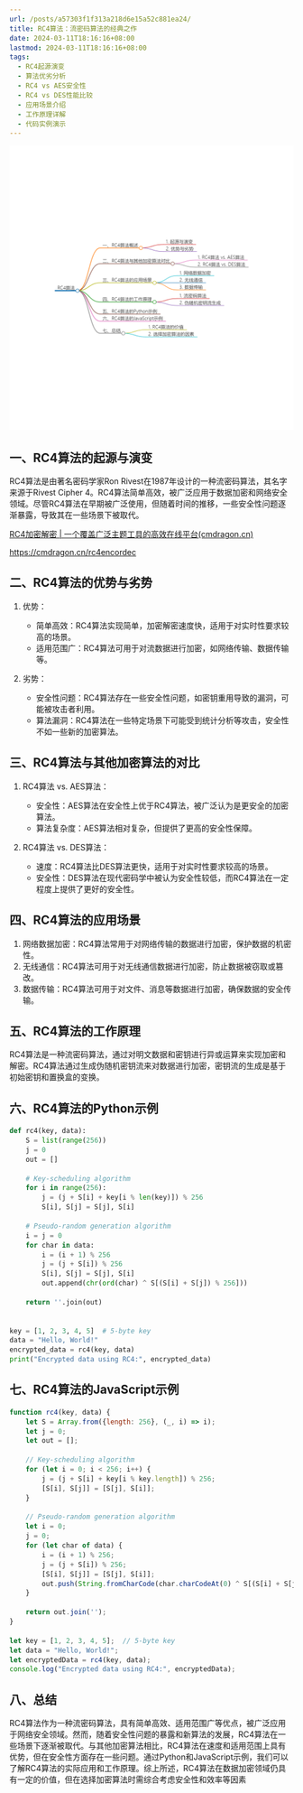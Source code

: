 ```yaml
---
url: /posts/a57303f1f313a218d6e15a52c881ea24/
title: RC4算法：流密码算法的经典之作
date: 2024-03-11T18:16:16+08:00
lastmod: 2024-03-11T18:16:16+08:00
tags:
  - RC4起源演变
  - 算法优劣分析
  - RC4 vs AES安全性
  - RC4 vs DES性能比较
  - 应用场景介绍
  - 工作原理详解
  - 代码实例演示
---
```



<img src="/images/2024_03_11 18_15_53.png" title="2024_03_11 18_15_53.png" alt="2024_03_11 18_15_53.png"/>

## 一、RC4算法的起源与演变

RC4算法是由著名密码学家Ron Rivest在1987年设计的一种流密码算法，其名字来源于Rivest Cipher
4。RC4算法简单高效，被广泛应用于数据加密和网络安全领域。尽管RC4算法在早期被广泛使用，但随着时间的推移，一些安全性问题逐渐暴露，导致其在一些场景下被取代。

[RC4加密解密 | 一个覆盖广泛主题工具的高效在线平台(cmdragon.cn)](https://cmdragon.cn/rc4encordec)

https://cmdragon.cn/rc4encordec

## 二、RC4算法的优势与劣势

1. 优势：

    - 简单高效：RC4算法实现简单，加密解密速度快，适用于对实时性要求较高的场景。
    - 适用范围广：RC4算法可用于对流数据进行加密，如网络传输、数据传输等。

2. 劣势：

    - 安全性问题：RC4算法存在一些安全性问题，如密钥重用导致的漏洞，可能被攻击者利用。
    - 算法漏洞：RC4算法在一些特定场景下可能受到统计分析等攻击，安全性不如一些新的加密算法。

## 三、RC4算法与其他加密算法的对比

1. RC4算法 vs. AES算法：

    - 安全性：AES算法在安全性上优于RC4算法，被广泛认为是更安全的加密算法。
    - 算法复杂度：AES算法相对复杂，但提供了更高的安全性保障。

2. RC4算法 vs. DES算法：

    - 速度：RC4算法比DES算法更快，适用于对实时性要求较高的场景。
    - 安全性：DES算法在现代密码学中被认为安全性较低，而RC4算法在一定程度上提供了更好的安全性。

## 四、RC4算法的应用场景

1. 网络数据加密：RC4算法常用于对网络传输的数据进行加密，保护数据的机密性。
2. 无线通信：RC4算法可用于对无线通信数据进行加密，防止数据被窃取或篡改。
3. 数据传输：RC4算法可用于对文件、消息等数据进行加密，确保数据的安全传输。

## 五、RC4算法的工作原理

RC4算法是一种流密码算法，通过对明文数据和密钥进行异或运算来实现加密和解密。RC4算法通过生成伪随机密钥流来对数据进行加密，密钥流的生成是基于初始密钥和置换盒的变换。

## 六、RC4算法的Python示例

```python
def rc4(key, data):
    S = list(range(256))
    j = 0
    out = []

    # Key-scheduling algorithm
    for i in range(256):
        j = (j + S[i] + key[i % len(key)]) % 256
        S[i], S[j] = S[j], S[i]

    # Pseudo-random generation algorithm
    i = j = 0
    for char in data:
        i = (i + 1) % 256
        j = (j + S[i]) % 256
        S[i], S[j] = S[j], S[i]
        out.append(chr(ord(char) ^ S[(S[i] + S[j]) % 256]))

    return ''.join(out)


key = [1, 2, 3, 4, 5]  # 5-byte key
data = "Hello, World!"
encrypted_data = rc4(key, data)
print("Encrypted data using RC4:", encrypted_data)
```

## 七、RC4算法的JavaScript示例

```javascript
function rc4(key, data) {
    let S = Array.from({length: 256}, (_, i) => i);
    let j = 0;
    let out = [];

    // Key-scheduling algorithm
    for (let i = 0; i < 256; i++) {
        j = (j + S[i] + key[i % key.length]) % 256;
        [S[i], S[j]] = [S[j], S[i]];
    }

    // Pseudo-random generation algorithm
    let i = 0;
    j = 0;
    for (let char of data) {
        i = (i + 1) % 256;
        j = (j + S[i]) % 256;
        [S[i], S[j]] = [S[j], S[i]];
        out.push(String.fromCharCode(char.charCodeAt(0) ^ S[(S[i] + S[j]) % 256]));
    }

    return out.join('');
}

let key = [1, 2, 3, 4, 5];  // 5-byte key
let data = "Hello, World!";
let encryptedData = rc4(key, data);
console.log("Encrypted data using RC4:", encryptedData);
```

## 八、总结

RC4算法作为一种流密码算法，具有简单高效、适用范围广等优点，被广泛应用于网络安全领域。然而，随着安全性问题的暴露和新算法的发展，RC4算法在一些场景下逐渐被取代。与其他加密算法相比，RC4算法在速度和适用范围上具有优势，但在安全性方面存在一些问题。通过Python和JavaScript示例，我们可以了解RC4算法的实际应用和工作原理。综上所述，RC4算法在数据加密领域仍具有一定的价值，但在选择加密算法时需综合考虑安全性和效率等因素